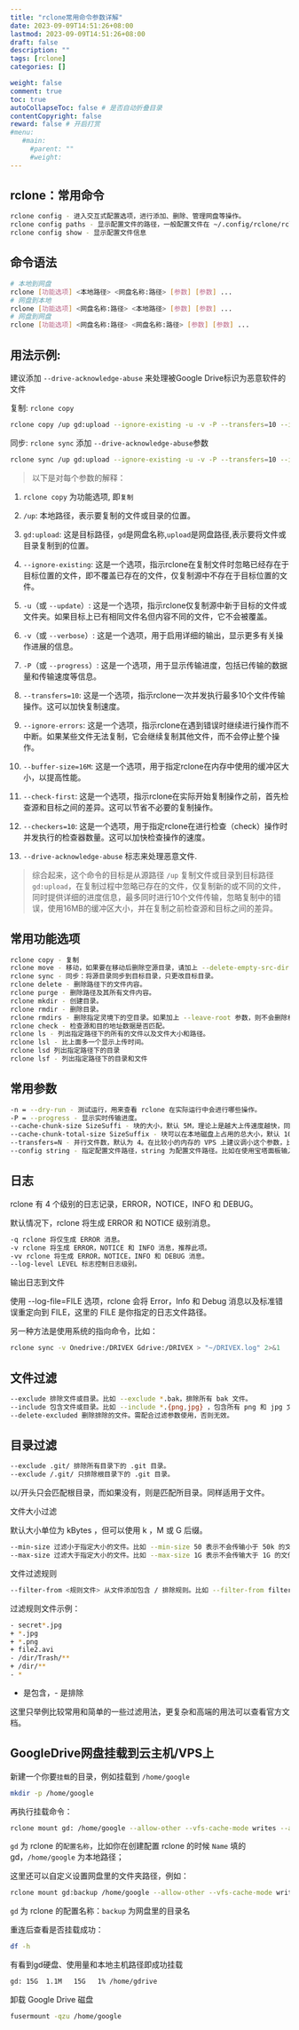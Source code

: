 ```yaml
---
title: "rclone常用命令参数详解"
date: 2023-09-09T14:51:26+08:00
lastmod: 2023-09-09T14:51:26+08:00
draft: false
description: ""
tags: [rclone]
categories: []

weight: false
comment: true
toc: true
autoCollapseToc: false # 是否自动折叠目录
contentCopyright: false
reward: false # 开启打赏
#menu:
   #main:
     #parent: ""
     #weight:
---
```


## rclone：常用命令


```bash
rclone config - 进入交互式配置选项，进行添加、删除、管理网盘等操作。
rclone config paths - 显示配置文件的路径，一般配置文件在 ~/.config/rclone/rclone.conf，更换服务器可直接copy该文件。
rclone config show - 显示配置文件信息
```

## 命令语法

```bash
# 本地到网盘
rclone [功能选项] <本地路径> <网盘名称:路径> [参数] [参数] ...
# 网盘到本地
rclone [功能选项] <网盘名称:路径> <本地路径> [参数] [参数] ...
# 网盘到网盘
rclone [功能选项] <网盘名称:路径> <网盘名称:路径> [参数] [参数] ...
```

## 用法示例:

建议添加 `--drive-acknowledge-abuse` 来处理被Google Drive标识为恶意软件的文件

复制: `rclone copy`

```bash
rclone copy /up gd:upload --ignore-existing -u -v -P --transfers=10 --ignore-errors --buffer-size=16M --check-first --checkers=10
```

同步: `rclone sync` 添加 `--drive-acknowledge-abuse`参数

```bash
rclone sync /up gd:upload --ignore-existing -u -v -P --transfers=10 --ignore-errors --buffer-size=16M --check-first --checkers=10 --drive-acknowledge-abuse
```



> 以下是对每个参数的解释：

1. `rclone copy` 为功能选项, 即`复制`

2. `/up`: 本地路径，表示要复制的文件或目录的位置。

3. `gd:upload`: 这是目标路径，`gd`是网盘名称,`upload`是网盘路径,表示要将文件或目录复制到的位置。

5. `--ignore-existing`: 这是一个选项，指示rclone在复制文件时忽略已经存在于目标位置的文件，即不覆盖已存在的文件，仅复制源中不存在于目标位置的文件。

6. `-u`（或 `--update`）: 这是一个选项，指示rclone仅复制源中新于目标的文件或文件夹。如果目标上已有相同文件名但内容不同的文件，它不会被覆盖。

7. `-v`（或 `--verbose`）: 这是一个选项，用于启用详细的输出，显示更多有关操作进展的信息。

8. `-P`（或 `--progress`）: 这是一个选项，用于显示传输进度，包括已传输的数据量和传输速度等信息。

9. `--transfers=10`: 这是一个选项，指示rclone一次并发执行最多10个文件传输操作。这可以加快复制速度。

10. `--ignore-errors`: 这是一个选项，指示rclone在遇到错误时继续进行操作而不中断。如果某些文件无法复制，它会继续复制其他文件，而不会停止整个操作。

11. `--buffer-size=16M`: 这是一个选项，用于指定rclone在内存中使用的缓冲区大小，以提高性能。

12. `--check-first`: 这是一个选项，指示rclone在实际开始复制操作之前，首先检查源和目标之间的差异。这可以节省不必要的复制操作。

13. `--checkers=10`: 这是一个选项，用于指定rclone在进行检查（check）操作时并发执行的检查器数量。这可以加快检查操作的速度。
14. `--drive-acknowledge-abuse` 标志来处理恶意文件.

> 综合起来，这个命令的目标是从源路径 `/up` 复制文件或目录到目标路径 `gd:upload`，在复制过程中忽略已存在的文件，仅复制新的或不同的文件，同时提供详细的进度信息，最多同时进行10个文件传输，忽略复制中的错误，使用16MB的缓冲区大小，并在复制之前检查源和目标之间的差异。



## 常用功能选项

```bash
rclone copy - 复制
rclone move - 移动，如果要在移动后删除空源目录，请加上 --delete-empty-src-dirs 参数
rclone sync - 同步：将源目录同步到目标目录，只更改目标目录。
rclone delete - 删除路径下的文件内容。
rclone purge - 删除路径及其所有文件内容。
rclone mkdir - 创建目录。
rclone rmdir - 删除目录。
rclone rmdirs - 删除指定灵境下的空目录。如果加上 --leave-root 参数，则不会删除根目录。
rclone check - 检查源和目的地址数据是否匹配。
rclone ls - 列出指定路径下的所有的文件以及文件大小和路径。
rclone lsl - 比上面多一个显示上传时间。
rclone lsd 列出指定路径下的目录
rclone lsf - 列出指定路径下的目录和文件
```

## 常用参数

```bash
-n = --dry-run - 测试运行，用来查看 rclone 在实际运行中会进行哪些操作。
-P = --progress - 显示实时传输进度。
--cache-chunk-size SizeSuffi - 块的大小，默认 5M，理论上是越大上传速度越快，同时占用内存也越多。如果设置得太大，可能会导致进程中断。
--cache-chunk-total-size SizeSuffix - 块可以在本地磁盘上占用的总大小，默认 10G。
--transfers=N - 并行文件数，默认为 4。在比较小的内存的 VPS 上建议调小这个参数，比如 128M 的小鸡上使用建议设置为 1。
--config string - 指定配置文件路径，string 为配置文件路径。比如在使用宝塔面板输入命令操作时可能会遇到找不到配置文件的问题，这时就需要指定配置文件路径。
```

## 日志

rclone 有 4 个级别的日志记录，ERROR，NOTICE，INFO 和 DEBUG。

默认情况下，rclone 将生成 ERROR 和 NOTICE 级别消息。

```bash
-q rclone 将仅生成 ERROR 消息。
-v rclone 将生成 ERROR，NOTICE 和 INFO 消息，推荐此项。
-vv rclone 将生成 ERROR，NOTICE，INFO 和 DEBUG 消息。
--log-level LEVEL 标志控制日志级别。
```

输出日志到文件

使用 --log-file=FILE 选项，rclone 会将 Error，Info 和 Debug 消息以及标准错误重定向到 FILE，这里的 FILE 是你指定的日志文件路径。

另一种方法是使用系统的指向命令，比如：

```bash
rclone sync -v Onedrive:/DRIVEX Gdrive:/DRIVEX > "~/DRIVEX.log" 2>&1
```

## 文件过滤

```bash
--exclude 排除文件或目录。比如 --exclude *.bak，排除所有 bak 文件。
--include 包含文件或目录。比如 --include *.{png,jpg} ，包含所有 png 和 jpg 文件，排除其他文件。
--delete-excluded 删除排除的文件。需配合过滤参数使用，否则无效。
```

## 目录过滤

```bash
--exclude .git/ 排除所有目录下的 .git 目录。
--exclude /.git/ 只排除根目录下的 .git 目录。
```

以/开头只会匹配根目录，而如果没有，则是匹配所目录。同样适用于文件。

文件大小过滤

默认大小单位为 kBytes ，但可以使用 k ，M 或 G 后缀。

```bash
--min-size 过滤小于指定大小的文件。比如 --min-size 50 表示不会传输小于 50k 的文件。
--max-size 过滤大于指定大小的文件。比如 --max-size 1G 表示不会传输大于 1G 的文件。
```

文件过滤规则

```bash
--filter-from <规则文件> 从文件添加包含 / 排除规则。比如 --filter-from filter-file.txt。
```

过滤规则文件示例：

```bash
- secret*.jpg
+ *.jpg
+ *.png
+ file2.avi
- /dir/Trash/**
+ /dir/**
- *
```

+ 是包含，- 是排除

这里只举例比较常用和简单的一些过滤用法，更复杂和高端的用法可以查看官方文档。

## GoogleDrive网盘挂载到云主机/VPS上

新建一个你要`挂载`的目录，例如挂载到 `/home/google`

```bash
mkdir -p /home/google
```

再执行挂载命令：

```bash
rclone mount gd: /home/google --allow-other --vfs-cache-mode writes --allow-non-empty --no-modtime &
```

`gd` 为 rclone 的`配置名称`，比如你在创建配置 rclone 的时候 `Name` 填的 gd，`/home/google` 为本地路径；

这里还可以自定义设置网盘里的文件夹路径，例如：

```bash
rclone mount gd:backup /home/google --allow-other --vfs-cache-mode writes --allow-non-empty --no-modtime &
```

`gd` 为 rclone 的配置名称：`backup` 为网盘里的目录名


重连后查看是否挂载成功：

```bash
df -h
```

有看到gd硬盘、使用量和本地主机路径即成功挂载

```bash
gd: 15G  1.1M   15G   1% /home/gdrive
```

卸载 Google Drive 磁盘

```bash
fusermount -qzu /home/google
```